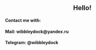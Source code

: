 <div id="greeting" align="center">
  <h2>Hello!</h2>
</div>

<div id="about" align="left">
  <h4>Contact me with:</h4>
  <h4>Mail: wibbleydock@yandex.ru</h4>
  <h4>Telegram: @wibbleydock</h4>
</div>
